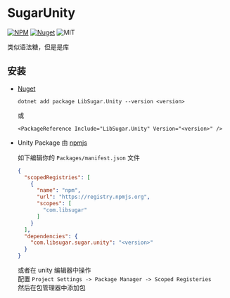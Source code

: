 # SugarUnity 

[![NPM](https://img.shields.io/npm/v/com.libsugar.sugar.unity)](https://www.npmjs.com/package/com.libsugar.sugar.unity)
[![Nuget](https://img.shields.io/nuget/v/LibSugar.Unity)](https://www.nuget.org/packages/LibSugar.Unity/)
![MIT](https://img.shields.io/github/license/libsugar/SugarUnity)

类似语法糖，但是是库

## 安装

- [Nuget](https://www.nuget.org/packages/LibSugar.Unity/)
  ```
  dotnet add package LibSugar.Unity --version <version>
  ```
  或
  ```
  <PackageReference Include="LibSugar.Unity" Version="<version>" />
  ```

- Unity Package 由 [npmjs](https://www.npmjs.com/package/com.libsugar.sugar.unity)

  如下编辑你的 `Packages/manifest.json` 文件

  ```json
  {
    "scopedRegistries": [
      {
        "name": "npm",
        "url": "https://registry.npmjs.org",
        "scopes": [
          "com.libsugar"
        ]
      }
    ],
    "dependencies": {
      "com.libsugar.sugar.unity": "<version>"
    }
  }
  ```
  或者在 unity 编辑器中操作  
  配置 `Project Settings -> Package Manager -> Scoped Registeries`  
  然后在包管理器中添加包  
